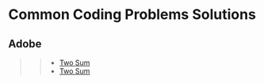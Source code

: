 # Common Coding Problems Solutions

## Adobe
> > * [Two Sum](https://github.com/Arx1971/LeetCode-Company-Wise-Coding-Problems/blob/master/Adobe/two_sum/__init__.py)
> > * [Two Sum](https://github.com/Arx1971/LeetCode-Company-Wise-Coding-Problems/blob/master/Adobe/longest_substring_without_repeating_characters/__init__.py)